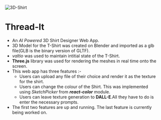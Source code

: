 ![3D-Shirt](https://github.com/PramodhTVK/three.js/assets/95704815/84b0b9a4-700e-4603-a539-9f87380551e4)
# Thread-It #

- An *AI Powered* 3D Shirt Designer Web App.
- 3D Model for the T-Shirt was created on Blender and imported as a glb file(GLB is the binary version of GLTF).
- *valtio* was used to maintain intitial state of the T-Shirt.
- **Three.js** library was used for rendering the meshes in real time onto the screen.
- This web app has three features :-
     - Users can upload any file of their choice and render it as the texture for the shirt.
     - Users can change the colour of the Shirt. This was implemented using *SketchPicker* from ***react-color*** module.
     - Users can leave texture generation to **DALL-E**.All they have to do is enter the necessary prompts.
- The first two features are up and running. The last feature is currently being worked on.
